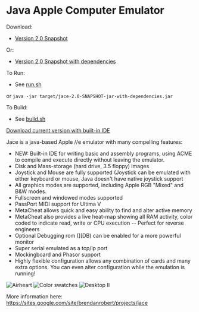 Java Apple Computer Emulator
====

Download:

* [Version 2.0 Snapshot](target/jace-2.0-SNAPSHOT.jar)

Or:

* [Version 2.0 Snapshot with dependencies](target/jace-2.0-SNAPSHOT-jar-with-dependencies.jar)

To Run:

* See [run.sh](run.sh)

or `java -jar target/jace-2.0-SNAPSHOT-jar-with-dependencies.jar`

To Build:

* See [build.sh](build.sh)


[Download current version with built-in IDE](https://github.com/badvision/jace/releases/download/v2.0b/jace-2.0-SNAPSHOT.zip)

Jace is a java-based Apple //e emulator with many compelling features:
* NEW: Built-in IDE for writing basic and assembly programs, using ACME to compile and execute directly without leaving the emulator.
* Disk and Mass-storage (hard drive, 3.5 floppy) images
* Joystick and Mouse are fully supported (Joystick can be emulated with either keyboard or mouse, Java doesn't have native joystick support
* All graphics modes are supported, including Apple RGB "Mixed" and B&W modes.
* Fullscreen and windowed modes supported
* PassPort MIDI support for Ultima V
* MetaCheat allows quick and easy ability to find and alter active memory
* MetaCheat also provides a live heat-map showing all RAM activity, color coded to indicate read, write or CPU execution -- Perfect for reverse engineers
* Optional Debugging rom (][DB) can be enabled for a more powerful monitor
* Super serial emulated as a tcp/ip port
* Mockingboard and Phasor support
* Highly flexible configuration allows any combination of cards and many extra options. You can even alter configuration while the emulation is running!

![Airheart](https://sites.google.com/site/brendanrobert/_/rsrc/1327073239228/projects/jace/airheart.png?height=250&width=400)
![Color swatches](https://sites.google.com/site/brendanrobert/_/rsrc/1327073239228/projects/jace/colors.png?height=223&width=400)
![Desktop II](https://sites.google.com/site/brendanrobert/_/rsrc/1327992588666/projects/jace/AppleIIDesktop.png?height=265&width=400)

More information here: https://sites.google.com/site/brendanrobert/projects/jace
